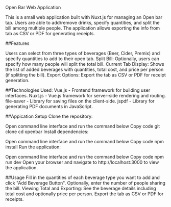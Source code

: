 Open Bar Web Application

This is a small web application built with Nuxt.js for managing an Open bar tap. Users are able to add/remove drinks, specify quantities, and split the bill among multiple people. The application allows exporting the info from tab as CSV or PDF for generating receipts.

##Features

Users can select from three types of beverages (Beer, Cider, Premix) and specify quantities to add to their open tab.
Split Bill: Optionally, users can specify how many people will split the total bill.
Current Tab Display: Shows the list of added beverages with quantities, total cost, and price per person (if splitting the bill).
Export Options: Export the tab as CSV or PDF for receipt generation.

##Technologies Used:
Vue.js - Frontend framework for building user interfaces.
Nuxt.js -  Vue.js framework for server-side rendering and routing.
file-saver - Library for saving files on the client-side.
jspdf - Library for generating PDF documents in JavaScript.

##Appication Setup
Clone the repository:

Open command line interface and run the command below
Copy code
git clone <repository-url>
cd openbar
Install dependencies:

Open command line interface and run the command below
Copy code
npm install
Run the application:

Open command line interface and run the command below
Copy code
npm run dev
Open your browser and navigate to http://localhost:3000 to view the application.

##Usage
Fill in the quantities of each beverage type you want to add and click "Add Beverage Button".
Optionally, enter the number of people sharing the bill.
Viewing Total and Exporting: See the beverage details including total cost and optionally price per person. Export the tab as CSV or PDF for receipts.




